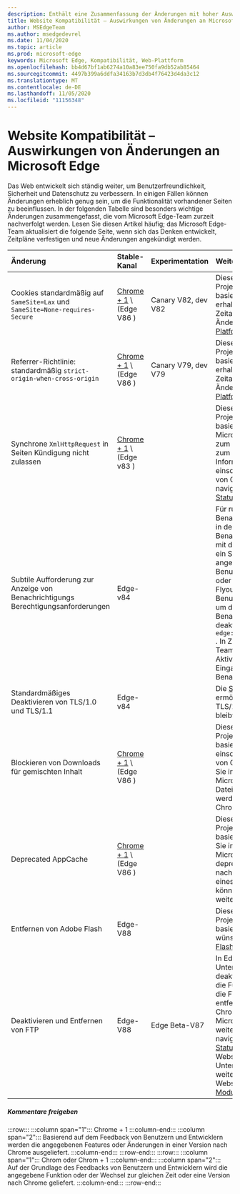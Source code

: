 ```yaml
---
description: Enthält eine Zusammenfassung der Änderungen mit hoher Auswirkung, die sich auf die Website Kompatibilität auswirken können.
title: Website Kompatibilität – Auswirkungen von Änderungen an Microsoft Edge
author: MSEdgeTeam
ms.author: msedgedevrel
ms.date: 11/04/2020
ms.topic: article
ms.prod: microsoft-edge
keywords: Microsoft Edge, Kompatibilität, Web-Plattform
ms.openlocfilehash: bb4d67bf1ab6274a10a83ee750fa9db52ab85464
ms.sourcegitcommit: 4497b399a6ddfa34163b7d3db4f76423d4da3c12
ms.translationtype: MT
ms.contentlocale: de-DE
ms.lasthandoff: 11/05/2020
ms.locfileid: "11156348"
---
```

# Website Kompatibilität – Auswirkungen von Änderungen an Microsoft Edge  

Das Web entwickelt sich ständig weiter, um Benutzerfreundlichkeit, Sicherheit und Datenschutz zu verbessern.  In einigen Fällen können Änderungen erheblich genug sein, um die Funktionalität vorhandener Seiten zu beeinflussen.  In der folgenden Tabelle sind besonders wichtige Änderungen zusammengefasst, die vom Microsoft Edge-Team zurzeit nachverfolgt werden.  Lesen Sie diesen Artikel häufig; das Microsoft Edge-Team aktualisiert die folgende Seite, wenn sich das Denken entwickelt, Zeitpläne verfestigen und neue Änderungen angekündigt werden.  

| Änderung | Stable-Kanal | Experimentation | Weitere Informationen |  
|:--- |:--- |:--- |:--- |
| Cookies standardmäßig auf `SameSite=Lax` und `SameSite=None-requires-Secure` | [Chrome + 1](#release-comments) \ (Edge V86 \)  | Canary V82, dev V82 | Diese Änderung findet im Chromium-Projekt statt, auf dem Microsoft Edge basiert.  Um weitere Informationen zu erhalten, einschließlich der geplanten Zeitachse von Google für diese Änderung, navigieren Sie zum [Chrome Platform-Status Eintrag][ChromePlatformStatus5088147346030592].  |  
| Referrer-Richtlinie: standardmäßig `strict-origin-when-cross-origin` | [Chrome + 1](#release-comments) \ (Edge V86 \)  | Canary V79, dev V79 | Diese Änderung findet im Chromium-Projekt statt, auf dem Microsoft Edge basiert.  Um weitere Informationen zu erhalten, einschließlich der geplanten Zeitachse von Google für diese Änderung, navigieren Sie zum [Chrome Platform-Status Eintrag][ChromePlatformStatus6251880185331712].  |  
| Synchrone `XmlHttpRequest` in Seiten Kündigung nicht zulassen | [Chrome + 1](#release-comments) \ (Edge v83 \) |  | Diese Änderung findet im Chromium-Projekt statt, auf dem Microsoft Edge basiert.  Passend zu Chrome bietet Microsoft Edge eine Gruppenrichtlinie zum Deaktivieren dieser Änderung bis zum Edge-V88.  Um weitere Informationen zu erhalten, einschließlich der geplanten Zeitachse von Google für diese Änderung, navigieren Sie zum [Chrome Platform-Status Eintrag][ChromePlatformStatus4664843055398912].  |  
| Subtile Aufforderung zur Anzeige von Benachrichtigungs Berechtigungsanforderungen | Edge-v84 |  | Für ruhige Benachrichtigungsanforderungen wird in der Adressleiste für Website Benachrichtigungs Berechtigungen, die mit der oder-API angefordert werden, ein Symbol für subtile Anforderung angezeigt `Notifications` `Push` , das die Benutzeroberfläche für das vollständige oder standardmäßige Berechtigungs Flyout  Dieses Feature ist derzeit für alle Benutzer aktiviert.  Navigieren Sie zu, um die leisen Benachrichtigungsanforderungen zu deaktivieren `edge://settings/content/notifications` .  In Zukunft kann das Microsoft Edge-Team in einigen Szenarien das erneute Aktivieren der vollständigen Eingabeaufforderung für Flyout-Benachrichtigungen untersuchen.  |  
| Standardmäßiges Deaktivieren von TLS/1.0 und TLS/1.1 | Edge-v84 |  | Die [SSLMinVersion][DeployedEdgePoliciesSSLMinVersion] -Gruppenrichtlinie ermöglicht die erneute Aktivierung von TLS/1.0 und TLS/1.1; die Richtlinie bleibt verfügbar, bis Edge V90.  |  
| Blockieren von Downloads für gemischten Inhalt | [Chrome + 1](#release-comments) \ (Edge V86 \)  |  | Diese Änderung findet im Chromium-Projekt statt, auf dem Microsoft Edge basiert.  Weitere Informationen, einschließlich der geplanten Zeitachse von Google für diese Änderung, finden Sie im [Blogeintrag Google Security][GoogleBlogSecurity20200206].  Der Microsoft-Rollout-Zeitplan für Dateitypen, die gewarnt oder blockiert werden sollen, ist für eine Version nach Chrome geplant.  |  
| Deprecated AppCache | [Chrome + 1](#release-comments) \ (Edge V86 \)  |  | Diese Änderung findet im Chromium-Projekt statt, auf dem Microsoft Edge basiert.  Weitere Informationen finden Sie in der [WebDev-Dokumentation][WebDevAppCacheRemoval].  Der Microsoft-Rollout-Zeitplan für die deprecated-Version ist für eine Version nach Chrome geplant.  Durch Anfordern eines [AppCache-OriginTrial-Tokens][AppCacheOriginTrial] können Websites die veraltete API weiter verwenden, bis Edge-V90.  |  
| Entfernen von Adobe Flash | Edge-V88  |  | Diese Änderung findet im Chromium-Projekt statt, auf dem Microsoft Edge basiert.  Wenn Sie weitere Informationen wünschen, navigieren Sie zur [Adobe Flash Chrom-Roadmap][ChromiumFlashRoadmapSupportRemoved].  | 
| Deaktivieren und Entfernen von FTP | Edge-V88  | Edge Beta-V87 | In Edge Beta V87 ist die FTP-Unterstützung standardmäßig deaktiviert; in Edge stable V87 bleibt die Funktion aktiviert.  In Edge V88 wird die FTP-Unterstützung vollständig entfernt.  Diese Änderung findet im Chromium-Projekt statt, auf dem Microsoft Edge basiert.  Wenn Sie weitere Informationen wünschen, navigieren Sie zum [Chrome Platform-Status Eintrag][ChromePlatformStatus6246151319715840].  Unternehmen, die über Websites verfügen, die weiterhin FTP-Unterstützung benötigen, können FTP weiterhin verwenden, indem Sie die Website für die Verwendung des [IE-Modus](https://docs.microsoft.com/deployedge/edge-ie-mode)konfigurieren.  |   

##### Kommentare freigeben  

:::row:::
   :::column span="1":::
      Chrome + 1
   :::column-end:::
   :::column span="2":::
      Basierend auf dem Feedback von Benutzern und Entwicklern werden die angegebenen Features oder Änderungen in einer Version nach Chrome ausgeliefert.
   :::column-end:::
:::row-end:::
:::row:::
   :::column span="1":::
      Chrom oder Chrom + 1
   :::column-end:::
   :::column span="2":::
      Auf der Grundlage des Feedbacks von Benutzern und Entwicklern wird die angegebene Funktion oder der Wechsel zur gleichen Zeit oder eine Version nach Chrome geliefert.
   :::column-end:::
:::row-end:::

<!-- links -->  

[DeployedEdgePoliciesSSLMinVersion]: /deployedge/microsoft-edge-policies#sslversionmin "SSLVersionMin – Microsoft Edge – Richtlinien | Microsoft docs"  

[ChromePlatformStatus4664843055398912]: https://www.chromestatus.com/feature/4664843055398912 "Synchronisierungs-XMLHttpRequest in Seite Entlassung deaktivieren JavaScript | Chrome-Platt Form Status"  
[ChromePlatformStatus5088147346030592]: https://www.chromestatus.com/feature/5088147346030592 "Cookies sind standardmäßig SameSite = Lax | Chrome-Platt Form Status"  
[ChromePlatformStatus6251880185331712]: https://www.chromestatus.com/feature/6251880185331712 "Referrer-Richtlinie: standardmäßig auf Strict-Origin-wann-Cross-Origin | Chrome-Platt Form Status"  
[ChromePlatformStatus6246151319715840]: https://chromestatus.com/feature/6246151319715840 "FTP-Unterstützung veraltet | Chrome-Platt Form Status"

[ChromiumFlashRoadmapSupportRemoved]: https://www.chromium.org/flash-roadmap#TOC-Flash-Support-Removed-from-Chromium-Target:-Chrome-88---Jan-2021- "Flash-Unterstützung aus Chrom entfernt (Ziel: Chrom 88 +-Jan 2021) – Flash-Roadmap | Chromium-Projekte"  

[GoogleBlogSecurity20200206]: https://security.googleblog.com/2020/02/protecting-users-from-insecure_6.html "Schützen von Benutzern vor unsicheren Downloads in Google Chrome – Google Online Security-Blog" 

[WebDevAppCacheRemoval]: https://web.dev/appcache-removal/ "AppCache entfernen"
[AppCacheOriginTrial]: https://developers.chrome.com/origintrials/#/view_trial/1776670052997660673 "AppCache-OriginTrial-Token"

<!--todo:  cleanup links  -->  
